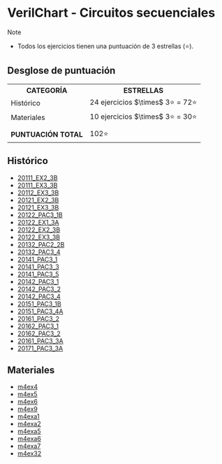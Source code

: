# VerilChart - Circuitos secuenciales

>[!NOTE]
>- Todos los ejercicios tienen una puntuación de 3 estrellas (⭐).

## Desglose de puntuación

<table>
	<tr>
		<th>CATEGORÍA</th>
		<th>ESTRELLAS</th>
	</tr>
	<tr>
		<td>Histórico</td>
		<td>24 ejercicios $\times$ 3⭐ = 72⭐</td>
	</tr>
	<tr>
		<td>Materiales</td>
		<td>10 ejercicios $\times$ 3⭐ = 30⭐</td>
	</tr>
	<tr>
		<td></td>
		<td></td>
	</tr>
	<tr>
		<td><strong>PUNTUACIÓN TOTAL</strong></td>
		<td>102⭐</td>
	</tr>
</table>

## Histórico

- [20111\_EX2\_3B](historico/README.md#20111_ex2_3b)
- [20111\_EX3\_3B](historico/README.md#20111_ex3_3b)
- [20112\_EX3\_3B](historico/README.md#20112_ex3_3b)
- [20121\_EX2\_3B](historico/README.md#20121_ex2_3b)
- [20121\_EX3\_3B](historico/README.md#20121_ex3_3b)
- [20122\_PAC3\_1B](historico/README.md#20122_pac3_1b)
- [20122\_EX1\_3A](historico/README.md#20122_ex1_3a)
- [20122\_EX2\_3B](historico/README.md#20122_ex2_3b)
- [20122\_EX3\_3B](historico/README.md#20122_ex3_3b)
- [20132\_PAC2\_2B](historico/README.md#20132_pac2_2b)
- [20132\_PAC3\_4](historico/README.md#20132_pac3_4)
- [20141\_PAC3\_1](historico/README.md#20141_pac3_1)
- [20141\_PAC3\_3](historico/README.md#20141_pac3_3)
- [20141\_PAC3\_5](historico/README.md#20141_pac3_5)
- [20142\_PAC3\_1](historico/README.md#20142_pac3_1)
- [20142\_PAC3\_2](historico/README.md#20142_pac3_2)
- [20142\_PAC3\_4](historico/README.md#20142_pac3_4)
- [20151\_PAC3\_1B](historico/README.md#20151_pac3_1b)
- [20151\_PAC3\_4A](historico/README.md#20151_pac3_4a)
- [20161\_PAC3\_2](historico/README.md#20161_pac3_2)
- [20162\_PAC3\_1](historico/README.md#20162_pac3_1)
- [20162\_PAC3\_2](historico/README.md#20162_pac3_2)
- [20161\_PAC3\_3A](historico/README.md#20161_pac3_3a)
- [20171\_PAC3\_3A](historico/README.md#20171_pac3_3a)

## Materiales

- [m4ex4](materiales/README.md#m4ex4)
- [m4ex5](materiales/README.md#m4ex5)
- [m4ex6](materiales/README.md#m4ex6)
- [m4ex9](materiales/README.md#m4ex9)
- [m4exa1](materiales/README.md#m4exa1)
- [m4exa2](materiales/README.md#m4exa2)
- [m4exa5](materiales/README.md#m4exa5)
- [m4exa6](materiales/README.md#m4exa6)
- [m4exa7](materiales/README.md#m4exa7)
- [m4ex32](materiales/README.md#m4ex32)